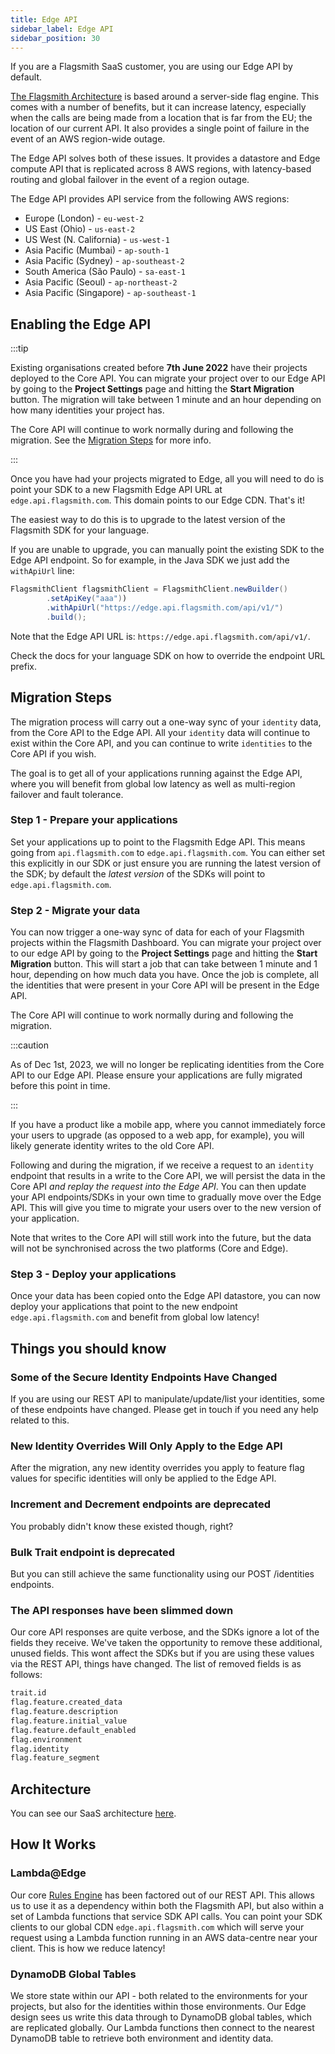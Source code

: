 ```yaml
---
title: Edge API
sidebar_label: Edge API
sidebar_position: 30
---
```


If you are a Flagsmith SaaS customer, you are using our Edge API by default.

[The Flagsmith Architecture](/clients#remote-evaluation) is based around a server-side flag engine. This comes with a
number of benefits, but it can increase latency, especially when the calls are being made from a location that is far
from the EU; the location of our current API. It also provides a single point of failure in the event of an AWS
region-wide outage.

The Edge API solves both of these issues. It provides a datastore and Edge compute API that is replicated across 8 AWS
regions, with latency-based routing and global failover in the event of a region outage.

The Edge API provides API service from the following AWS regions:

- Europe (London) - `eu-west-2`
- US East (Ohio) - `us-east-2`
- US West (N. California) - `us-west-1`
- Asia Pacific (Mumbai) - `ap-south-1`
- Asia Pacific (Sydney) - `ap-southeast-2`
- South America (São Paulo) - `sa-east-1`
- Asia Pacific (Seoul) - `ap-northeast-2`
- Asia Pacific (Singapore) - `ap-southeast-1`

## Enabling the Edge API

:::tip

Existing organisations created before **7th June 2022** have their projects deployed to the Core API. You can migrate your project over to our Edge API by going to the **Project Settings** page and hitting the **Start Migration** button. The migration will take between 1 minute and an hour depending on how many identities your project has.

The Core API will continue to work normally during and following the migration. See the
[Migration Steps](#migration-steps) for more info.

:::

Once you have had your projects migrated to Edge, all you will need to do is point your SDK to a new Flagsmith Edge API
URL at `edge.api.flagsmith.com`. This domain points to our Edge CDN. That's it!

The easiest way to do this is to upgrade to the latest version of the Flagsmith SDK for your language.

If you are unable to upgrade, you can manually point the existing SDK to the Edge API endpoint. So for example, in the
Java SDK we just add the `withApiUrl` line:

```java
FlagsmithClient flagsmithClient = FlagsmithClient.newBuilder()
        .setApiKey("aaa"))
        .withApiUrl("https://edge.api.flagsmith.com/api/v1/")
        .build();
```

Note that the Edge API URL is: `https://edge.api.flagsmith.com/api/v1/`.

Check the docs for your language SDK on how to override the endpoint URL prefix.

## Migration Steps

The migration process will carry out a one-way sync of your `identity` data, from the Core API to the Edge API. All your `identity` data will continue to exist within the Core API, and you can continue to write `identities` to the Core API if you wish.

The goal is to get all of your applications running against the Edge API, where you will benefit from global low latency as well as multi-region failover and fault tolerance.

### Step 1 - Prepare your applications

Set your applications up to point to the Flagsmith Edge API. This means going from `api.flagsmith.com` to `edge.api.flagsmith.com`. You can either set this explicitly in our SDK or just ensure you are running the latest version of the SDK; by default the _latest version_ of the SDKs will point to `edge.api.flagsmith.com`.

### Step 2 - Migrate your data

You can now trigger a one-way sync of data for each of your Flagsmith projects within the Flagsmith Dashboard. You can migrate your project over to our edge API by going to the **Project Settings** page and hitting the **Start Migration** button. This will start a job that can take between 1 minute and 1 hour, depending on how much data you have. Once the job is complete, all the identities that were present in your Core API will be present in the Edge API.

The Core API will continue to work normally during and following the migration.

:::caution

As of Dec 1st, 2023, we will no longer be replicating identities from the Core API to our Edge API. Please ensure your applications are fully migrated before this point in time.

:::

If you have a product like a mobile app, where you cannot immediately force your users to upgrade (as opposed to a web app, for example), you will likely generate identity writes to the old Core API.

Following and during the migration, if we receive a request to an `identity` endpoint that results in a write to the Core API, we will persist the data in the Core API _and replay the request into the Edge API_. You can then update your API endpoints/SDKs in your own time to gradually move over the Edge API. This will give you time to migrate your users over to the new version of your application.

Note that writes to the Core API will still work into the future, but the data will not be synchronised across the two platforms (Core and Edge).

### Step 3 - Deploy your applications

Once your data has been copied onto the Edge API datastore, you can now deploy your applications that point to the new endpoint `edge.api.flagsmith.com` and benefit from global low latency!

## Things you should know

### Some of the Secure Identity Endpoints Have Changed

If you are using our REST API to manipulate/update/list your identities, some of these endpoints have changed. Please get in touch if you need any help related to this.

### New Identity Overrides Will Only Apply to the Edge API

After the migration, any new identity overrides you apply to feature flag values for specific identities will only be applied to the Edge API.

### Increment and Decrement endpoints are deprecated

You probably didn't know these existed though, right?

### Bulk Trait endpoint is deprecated

But you can still achieve the same functionality using our POST /identities endpoints.

### The API responses have been slimmed down

Our core API responses are quite verbose, and the SDKs ignore a lot of the fields they receive. We've taken the
opportunity to remove these additional, unused fields. This wont affect the SDKs but if you are using these values via
the REST API, things have changed. The list of removed fields is as follows:

```txt
trait.id
flag.feature.created_data
flag.feature.description
flag.feature.initial_value
flag.feature.default_enabled
flag.environment
flag.identity
flag.feature_segment
```

## Architecture

You can see our SaaS architecture [here](/system-administration/architecture.md#saas).

## How It Works

### Lambda@Edge

Our core [Rules Engine](https://github.com/Flagsmith/flagsmith-engine) has been factored out of our REST API. This
allows us to use it as a dependency within both the Flagsmith API, but also within a set of Lambda functions that
service SDK API calls. You can point your SDK clients to our global CDN `edge.api.flagsmith.com` which will serve your
request using a Lambda function running in an AWS data-centre near your client. This is how we reduce latency!

### DynamoDB Global Tables

We store state within our API - both related to the environments for your projects, but also for the identities within those environments. Our Edge design sees us write this data through to DynamoDB global tables, which are replicated globally. Our Lambda functions then connect to the nearest DynamoDB table to retrieve both environment and identity data.
